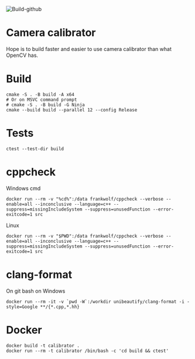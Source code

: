 ![Build-github](https://github.com/buq2/camera_calibrator/actions/workflows/main.yml/badge.svg)

# Camera calibrator

Hope is to build faster and easier to use camera calibrator than what OpenCV has.

# Build

```
cmake -S . -B build -A x64
# Or on MSVC command prompt 
# cmake -S . -B build -G Ninja
cmake --build build --parallel 12 --config Release
```

# Tests

```
ctest --test-dir build
```

# cppcheck

Windows cmd
```
docker run --rm -v "%cd%":/data frankwolf/cppcheck --verbose --enable=all --inconclusive --language=c++ --suppress=missingIncludeSystem --suppress=unusedFunction --error-exitcode=1 src
```

Linux
```
docker run --rm -v "$PWD":/data frankwolf/cppcheck --verbose --enable=all --inconclusive --language=c++ --suppress=missingIncludeSystem --suppress=unusedFunction --error-exitcode=1 src
```

# clang-format

On git bash on Windows
```
docker run --rm -it -v `pwd -W`:/workdir unibeautify/clang-format -i -style=Google **/{*.cpp,*.hh}
``` 

# Docker

```
docker build -t calibrator .
docker run --rm -t calibrator /bin/bash -c 'cd build && ctest'
```
